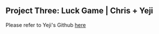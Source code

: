 ## Project Three: Luck Game | Chris + Yeji

Please refer to Yeji's Github [here](https://github.com/yk1932/FinalLuckGame)
